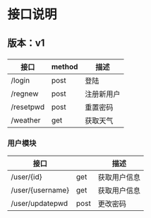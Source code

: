 # 接口说明

## 版本：v1

### 

|接口|method|描述|
|-------|-|------|
|/login    |post|登陆|
|/regnew   |post|注册新用户|
|/resetpwd |post|重置密码|
|/weather  |get |获取天气|

### 用户模块
|接口||描述|
|-------|------|------|
|/user/{id}      |get |获取用户信息|
|/user/{username}|get |获取用户信息|
|/user/updatepwd |post|更改密码|